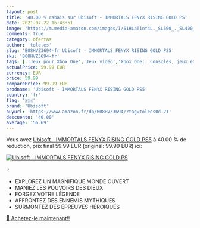 ```yaml
---
layout: post
title: '40.00 % rabais sur Ubisoft - IMMORTALS FENYX RISING GOLD PS'
date: 2021-07-22 16:43:51
image: 'https://m.media-amazon.com/images/I/51HLaTinY4L._SL500_._SL400_.jpg'
comments: true
category: ofertas
author: 'tole.es'
slug: 'B08HVZ3694-fr Ubisoft - IMMORTALS FENYX RISING GOLD PS5'
sku: 'B08HVZ3694-fr'
tags: [ 'Jeux pour Xbox One','Jeux vidéo','Xbox One:  Consoles, jeux et accessoires','ubisoft', ]
actualPrice: 59.99 EUR
currency: EUR
price: 59.99
comparePrice: 99.99 EUR
prodname: 'Ubisoft - IMMORTALS FENYX RISING GOLD PS5'
country: 'fr'
flag: '🇫🇷'
brand: 'Ubisoft'
buyurl: 'https://www.amazon.fr/dp/B08HVZ3694/?tag=tolees0d-21'
descuento: '40.00'
average: '56.69'
---
```


Vous avez [Ubisoft - IMMORTALS FENYX RISING GOLD PS5](https://www.amazon.fr/dp/B08HVZ3694/?tag=tolees0d-21)  à  40.00 % de réduction, prix final  59.99 EUR (original: 99.99 EUR) ici:

[![Ubisoft - IMMORTALS FENYX RISING GOLD PS](https://m.media-amazon.com/images/I/51HLaTinY4L._SL500_._SL400_.jpg)](https://www.amazon.fr/dp/B08HVZ3694/?tag=tolees0d-21)

ℹ️:

- EXPLOREZ UN MAGNIFIQUE MONDE OUVERT
- MANIEZ LES POUVOIRS DES DIEUX
- FORGEZ VOTRE LÉGENDE
- AFFRONTEZ DES ENNEMIS MYTHIQUES
- SURMONTEZ DES ÉPREUVES HÉROÏQUES

[🛒 Achetez-le maintenant!!](https://www.amazon.fr/dp/B08HVZ3694/?tag=tolees0d-21)
